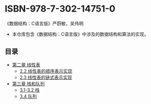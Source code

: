 # ISBN-978-7-302-14751-0
《数据结构：C语言版》严蔚敏，吴伟明

* 本仓库包含《数据结构：C语言版》中涉及的数据结构和算法的实现。

## 目录

* [第二章 线性表](https://github.com/HIbian/ISBN-978-7-302-14751-0/tree/master/Chapter2%20%E7%BA%BF%E6%80%A7%E8%A1%A8)
  * [2.2 线性表的顺序表示实现](https://github.com/HIbian/ISBN-978-7-302-14751-0/tree/master/Chapter2%20%E7%BA%BF%E6%80%A7%E8%A1%A8/2.2%E7%BA%BF%E6%80%A7%E8%A1%A8%E7%9A%84%E9%A1%BA%E5%BA%8F%E8%A1%A8%E7%A4%BA%E5%AE%9E%E7%8E%B0)
  * [2.3 线性表的链式表示实现](https://github.com/HIbian/ISBN-978-7-302-14751-0/tree/master/Chapter2%20%E7%BA%BF%E6%80%A7%E8%A1%A8/2.3%20%E7%BA%BF%E6%80%A7%E8%A1%A8%E9%93%BE%E5%BC%8F%E8%A1%A8%E5%AE%9E%E7%8E%B0)
* [第三章 栈和队列](https://github.com/HIbian/ISBN-978-7-302-14751-0/tree/master/Chapter3%20%E6%A0%88%E5%92%8C%E9%98%9F%E5%88%97)
  * [3.1-3.2 栈](https://github.com/HIbian/ISBN-978-7-302-14751-0/tree/master/Chapter3%20%E6%A0%88%E5%92%8C%E9%98%9F%E5%88%97/3.1-3.2%E6%A0%88)
  * [3.4 队列](https://github.com/HIbian/ISBN-978-7-302-14751-0/tree/master/Chapter3%20%E6%A0%88%E5%92%8C%E9%98%9F%E5%88%97/3.4%E9%98%9F%E5%88%97)
